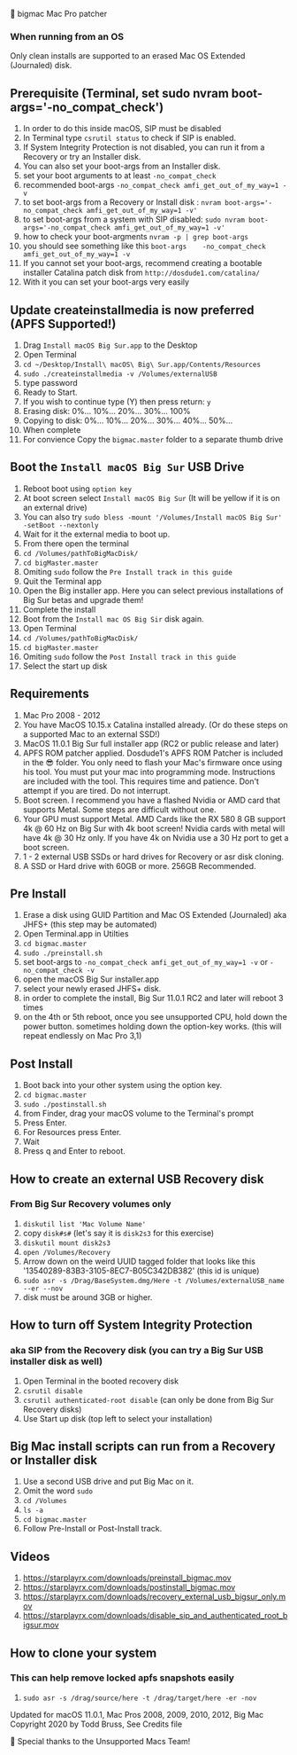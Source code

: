 
🍔 bigmac Mac Pro patcher 

### When running from an OS
Only clean installs are supported to an erased Mac OS Extended (Journaled) disk.


## Prerequisite (Terminal, set sudo nvram boot-args='-no_compat_check')
1. In order to do this inside macOS, SIP must be disabled
2. In Terminal type `csrutil status` to check if SIP is enabled.
3. If System Integrity Protection is not disabled, you can run it from a Recovery or try an Installer disk.
4. You can also set your boot-args from an Installer disk. 
5. set your boot arguments to at least `-no_compat_check`
6. recommended boot-args `-no_compat_check amfi_get_out_of_my_way=1 -v`
7. to set boot-args from a Recovery or Install disk : `nvram boot-args='-no_compat_check amfi_get_out_of_my_way=1 -v'`
8. to set boot-args from a system with SIP disabled: `sudo nvram boot-args='-no_compat_check amfi_get_out_of_my_way=1 -v'`
9. how to check your boot-argments `nvram -p | grep boot-args`
10. you should see something like this `boot-args    -no_compat_check amfi_get_out_of_my_way=1 -v`
11. If you cannot set your boot-args, recommend creating a bootable installer Catalina patch disk from `http://dosdude1.com/catalina/`
12. With it you can set your boot-args very easily


## Update createinstallmedia is now preferred (APFS Supported!)
1. Drag `Install macOS Big Sur.app` to the Desktop
2. Open Terminal
3. `cd ~/Desktop/Install\ macOS\ Big\ Sur.app/Contents/Resources`
4. `sudo ./createinstallmedia -v /Volumes/externalUSB`
5. type password
6. Ready to Start.
7. If you wish to continue type (Y) then press return: `y`
8. Erasing disk: 0%... 10%... 20%... 30%... 100%
9. Copying to disk: 0%... 10%... 20%... 30%... 40%... 50%...
10. When complete
11. For convience Copy the `bigmac.master` folder to a separate thumb drive

## Boot the  `Install macOS Big Sur` USB Drive
1. Reboot boot using `option key` 
2. At boot screen select `Install macOS Big Sur`  (It will be yellow if it is on an external drive)
3. You can also try `sudo bless -mount '/Volumes/Install macOS Big Sur' -setBoot --nextonly`
4. Wait for it the external media to boot up.
5. From there open the terminal
6. `cd /Volumes/pathToBigMacDisk/`
7. `cd bigMaster.master`
8. Omiting `sudo` follow the `Pre Install track in this guide`
9. Quit the Terminal app
10. Open the Big installer app. Here you can select previous installations of Big Sur betas and upgrade them!
11. Complete the install
12. Boot from the `Install mac OS Big Sir` disk again.
13. Open Terminal 
14. `cd /Volumes/pathToBigMacDisk/`
15. `cd bigMaster.master`
16. Omiting `sudo` follow the `Post Install track in this guide`
19. Select the start up disk


## Requirements 
1. Mac Pro 2008 - 2012
2. You have MacOS 10.15.x Catalina installed already. (Or do these steps on a supported Mac to an external SSD!)
3. MacOS 11.0.1 Big Sur full installer app (RC2 or public release and later)
4. APFS ROM patcher applied. Dosdude1's APFS ROM Patcher is included in the 😎 folder. You only need to flash your Mac's firmware once using his tool. You must put your mac into programming mode. Instructions are included with the tool. This requires time and patience. Don't attempt if you are tired. Do not interrupt.
5. Boot screen. I recommend you have a flashed Nvidia or AMD card that supports Metal. Some steps are difficult without one.
6. Your GPU must support Metal. AMD Cards like the RX 580 8 GB support 4k @ 60 Hz on Big Sur with 4k boot screen! Nvidia cards with metal will have 4k @ 30 Hz only. If you have 4k on Nvidia use a 30 Hz port to get a boot screen.
7. 1 - 2 external USB SSDs or hard drives for Recovery or asr disk cloning.
8. A SSD or Hard drive with 60GB or more. 256GB Recommended.


## Pre Install
1. Erase a disk using GUID Partition and Mac OS Extended (Journaled) aka JHFS+ (this step may be automated)
2. Open Terminal.app in Utilties 
3. `cd bigmac.master`
4. `sudo ./preinstall.sh`
5.  set boot-args to `-no_compat_check amfi_get_out_of_my_way=1 -v` or  `-no_compat_check -v`
6. open the macOS Big Sur installer.app
7. select your newly erased JHFS+ disk.
8. in order to complete the install, Big Sur 11.0.1 RC2 and later will reboot 3 times
9. on the 4th or 5th reboot, once you see unsupported CPU, hold down the power button. sometimes holding down the option-key works. (this will repeat endlessly on Mac Pro 3,1)


## Post Install
1. Boot back into your other system using the option key.
2. `cd bigmac.master`
3. `sudo ./postinstall.sh`
4. from Finder, drag your macOS volume to the Terminal's prompt
5. Press Enter.
6. For Resources press Enter.
7. Wait
8. Press q and Enter to reboot.


## How to create an external USB Recovery disk
### From Big Sur Recovery volumes only
1. `diskutil list 'Mac Volume Name'`
2. copy `disk#s#` (let's say it is `disk2s3` for this exercise)
3. `diskutil mount disk2s3`
4. `open /Volumes/Recovery`
5. Arrow down on the weird UUID tagged folder that looks like this '13540289-83B3-3105-8EC7-B05C342DB382' (this id is unique)
6. `sudo asr -s /Drag/BaseSystem.dmg/Here -t /Volumes/externalUSB_name --er --nov`
7. disk must be around 3GB or higher.


## How to turn off System Integrity Protection
### aka SIP from the Recovery disk (you can try a Big Sur USB installer disk as well)
1. Open Terminal in the booted recovery disk
2. `csrutil disable`
3. `csrutil authenticated-root disable` (can only be done from Big Sur Recovery disks)
4. Use Start up disk (top left to select your installation)


## Big Mac install scripts can run from a Recovery or Installer disk
1. Use a second USB drive and put Big Mac on it.
2. Omit the word `sudo`
3. `cd /Volumes`
4. `ls -a`
5. `cd bigmac.master`
6. Follow Pre-Install or Post-Install track.


## Videos
1. https://starplayrx.com/downloads/preinstall_bigmac.mov
2. https://starplayrx.com/downloads/postinstall_bigmac.mov
3. https://starplayrx.com/downloads/recovery_external_usb_bigsur_only.mov
4. https://starplayrx.com/downloads/disable_sip_and_authenticated_root_bigsur.mov


## How to clone your system 
### This can help remove locked apfs snapshots easily
1. `sudo asr -s /drag/source/here -t /drag/target/here -er -nov`



Updated for macOS 11.0.1, Mac Pros 2008, 2009, 2010, 2012, Big Mac Copyright 2020 by Todd Bruss, See Credits file

🍟 Special thanks to the Unsupported Macs Team!
